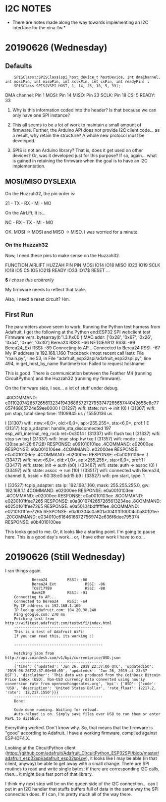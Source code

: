 # I2C NOTES
* There are notes made along the way towards implementing an I2C interface for the nina-fw.*

# 20190626 (Wednesday)

## Defaults

        SPISClass::SPISClass(spi_host_device_t hostDevice, int dmaChannel, int mosiPin, int misoPin, int sclkPin, int csPin, int readyPin) :
        SPISClass SPIS(VSPI_HOST, 1, 14, 23, 18, 5, 33);

DMA channel: Pin 1
MOSI: Pin 14
MISO: Pin 23
SCLK: Pin 18
CS: 5
READY: 33

1. Why is this information coded into the header? Is that because we can
only have one SPI instance?

2. This all seems to be a lot of work to maintain a small amount of firmware.
Further, the Arduino API does not provide I2C client code... as a result, why
retain the structure? A whole new protocol must be developed.

3. SPIS is not an Arduino library? That is, does it get used on other devices?
Or, was it developed just for this purpose? If so, again... what is gained in 
retaining the firmware when the goal is to have an I2C implementation.

## MOSI/MISO DYSLEXIA

On the Huzzah32, the pin order is:

21 - TX - RX - MI - MO

On the AirLift, it is...

NC - RX - TX - MI - MO

OK. MOSI -> MOSI and MISO -> MISO. I was worried for a minute.

### On the Huzzah32

Now, I need these pins to make sense on the Huzzah32.

FUNCTION   AIRLIFT     HUZZAH
           PIN         PIN
MOSI       IO14        IO18
MISO       IO23        IO19
SCLK       IO18        IO5
CS         IO5         IO21$
READY      IO33        IO17$
RESET      ...

**$** *I chose this arbitrarily*

My firmware needs to reflect that table.

Also, I need a reset circuit? Hm.

## First Run

The parameters above seem to work. Running the Python test harness from Adafruit, I get the following at the Python end:ESP32 SPI webclient test
Firmware vers. bytearray(b'1.3.1\x00')
MAC addr: ['0x28', '0x67', '0x26', '0xa4', '0xae', '0x30']
        Berea24                 RSSI: -66
        NETGEAR12               RSSI: -89
        Berea24_Ext             RSSI: -89
Connecting to AP...
Connected to Berea24    RSSI: -67
My IP address is 192.168.1.160
Traceback (most recent call last):
  File "main.py", line 53, in <module>
  File "adafruit_esp32spi/adafruit_esp32spi.py", line 494, in get_host_by_name
RuntimeError: Failed to request hostname

This is good. There is communication between the Feather M4 (running CircuitPython) and the Huzzah32 (running my firmware).

On the fimrware side, I see... a lot of stuff under debug.

.40COMMAND: e011020742657265613234194368657272795374726565744042656c6c7765746865724e59ee0000
I (31297) wifi: state: run -> init (0)
I (31307) wifi: pm stop, total sleep time: 11109845 us / 15550136 us

I (31307) wifi: new:<6,0>, old:<6,0>, ap:<255,255>, sta:<6,0>, prof:1
E (31317) tcpip_adapter: handle_sta_disconnected 197 esp_wifi_internal_reg_rxcb ret=0x3014
I (31337) wifi: flush txq
I (31337) wifi: stop sw txq
I (31337) wifi: lmac stop hw txq
I (31357) wifi: mode : sta (30:ae:a4:26:67:28)
RESPONSE: e091010101ee
.4COMMAND: e02000ee
RESPONSE: e0a0010106ee
.4COMMAND: e02000ee
RESPONSE: e0a0010106ee
.4COMMAND: e02000ee
RESPONSE: e0a0010106ee
.I (33477) wifi: new:<6,0>, old:<1,0>, ap:<255,255>, sta:<6,0>, prof:1
I (33477) wifi: state: init -> auth (b0)
I (33487) wifi: state: auth -> assoc (0)
I (33497) wifi: state: assoc -> run (10)
I (33517) wifi: connected with Berea24, channel 6, bssid = 60:38:e0:bd:15:b9
I (33527) wifi: pm start, type: 1

I (33527) tcpip_adapter: sta ip: 192.168.1.160, mask: 255.255.255.0, gw: 192.168.1.1
4COMMAND: e02000ee
RESPONSE: e0a0010103ee
.4COMMAND: e02000ee
RESPONSE: e0a0010103ee
.8COMMAND: e0230101ffee7265
RESPONSE: e0a3010742657265613234ee
.8COMMAND: e0250101ffee7265
RESPONSE: e0a50104bdffffffee
.8COMMAND: e0210101ffee7265
RESPONSE: e0a10304c0a801a004ffffff0004c0a80101ee
.20COMMAND: e034010c61646166727569742e636f6dee795374
RESPONSE: e0b4010100ee

This looks good to me. Or, it looks like a starting point. I'm going to pause here. This is a good day's work... or, I have other work I have to do...

# 20190626 (Still Wednesday)

I ran  things again.

                Berea24         RSSI: -66
                Berea24_Ext             RSSI: -86
                TC8717TB9               RSSI: -88
                HawkCM          RSSI: -91
        Connecting to AP...
        Connected to Berea24    RSSI: -64
        My IP address is 192.168.1.160
        IP lookup adafruit.com: 104.20.38.240
        Ping google.com: 270 ms
        Fetching text from http://wifitest.adafruit.com/testwifi/index.html
        ----------------------------------------
        This is a test of Adafruit WiFi!
        If you can read this, its working :)

        ----------------------------------------

        Fetching json from http://api.coindesk.com/v1/bpi/currentprice/USD.json
        ----------------------------------------
        {'time': {'updated': 'Jun 26, 2019 22:37:00 UTC', 'updatedISO': '2019-06-26T22:37:00+00:00', 'updateduk': 'Jun 26, 2019 at 23:37 BST'}, 'disclaimer': 'This data was produced from the CoinDesk Bitcoin Price Index (USD). Non-USD currency data converted using hourly conversion rate from openexchangerates.org', 'bpi': {'USD': {'code': 'USD', 'description': 'United States Dollar', 'rate_float': 12217.2, 'rate': '12,217.1550'}}}
        ----------------------------------------
        Done!

        Code done running. Waiting for reload.
        Auto-reload is on. Simply save files over USB to run them or enter REPL to disable.

Everything worked. Don't know why. So, that means that the firmware is "good" according to Adafruit. I have a working firmware, compiled against ESP-IDF4.X.

Looking at the CircuitPython client (https://github.com/adafruit/Adafruit_CircuitPython_ESP32SPI/blob/master/adafruit_esp32spi/adafruit_esp32spi.py), it looks like I may be able (in that client, anyway) be able to get away with a small change. There are SPI routines to read and write single bytes; if there are corresponding I2C calls, then... it might be a fast port of that library.

I think my next step will be on the queen side of the I2C connection... can I put in an I2C handler that stuffs buffers full of data in the same way the SPI connection does. If I can, I'm pretty much all of the way there.


